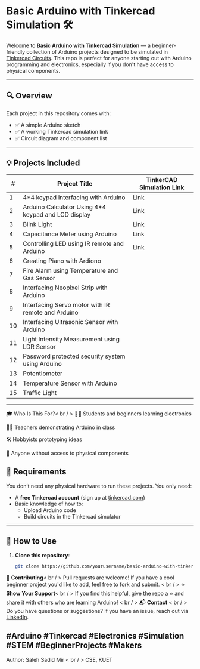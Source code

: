 # Basic Arduino with Tinkercad Simulation 🛠️

Welcome to **Basic Arduino with Tinkercad Simulation** — a beginner-friendly collection of Arduino projects designed to be simulated in [Tinkercad Circuits](https://www.tinkercad.com/). This repo is perfect for anyone starting out with Arduino programming and electronics, especially if you don't have access to physical components.

---

## 🔍 Overview

Each project in this repository comes with:
- ✅ A simple Arduino sketch
- ✅ A working Tinkercad simulation link
- ✅ Circuit diagram and component list

---

## 💡 Projects Included

| #  | Project Title         | TinkerCAD Simulation Link                        |
|----|------------------------|------------------------------------|
| 1  | 4*4 keypad interfacing with Arduino          | Link     |
| 2  | Arduino Calculator Using 4*4 keypad and LCD display       | Link          |
| 3  | Blink Light           | Link      |
| 4  | Capacitance Meter using Arduino     | Link            |
| 5  | Controlling LED using IR remote and Arduino     | Link    |
| 6  | Creating Piano with Ardiono| |
| 7  | Fire Alarm using Temperature and Gas Sensor| |
| 8  | Interfacing Neopixel Strip with Arduino| |
| 9  | Interfacing Servo motor with IR remote and Arduino| |
| 10 | Interfacing Ultrasonic Sensor with Arduino| |
| 11 | Light Intensity Measurement using LDR Sensor| |
| 12 | Password protected security system using Arduino| |
| 13 | Potentiometer| |
| 14 | Temperature Sensor with Arduino | |
| 15 | Traffic Light | |

---
🎓 Who Is This For?< br / >
🧑‍🎓 Students and beginners learning electronics

👩‍🏫 Teachers demonstrating Arduino in class

🛠️ Hobbyists prototyping ideas

🧪 Anyone without access to physical components

## 🔧 Requirements

You don’t need any physical hardware to run these projects. You only need:

- A **free Tinkercad account** (sign up at [tinkercad.com](https://www.tinkercad.com/))
- Basic knowledge of how to:
  - Upload Arduino code
  - Build circuits in the Tinkercad simulator
---
## 🚀 How to Use

1. **Clone this repository**:
   ```bash
   git clone https://github.com/yourusername/basic-arduino-with-tinkercad-simulation.git

🙌 **Contributing**< br / >
Pull requests are welcome! If you have a cool beginner project you'd like to add, feel free to fork and submit.
< br / >
⭐ **Show Your Support**< br / >
If you find this helpful, give the repo a ⭐ and share it with others who are learning Arduino!
< br / >
📬 **Contact** < br / >
Do you have questions or suggestions? If you have an issue, reach out via [LinkedIn](www.linkedin.com/in/saleh-sadid-mir-749146281).

#Arduino #Tinkercad #Electronics #Simulation #STEM #BeginnerProjects #Makers
--------------
Author: Saleh Sadid Mir < br / >
CSE, KUET
